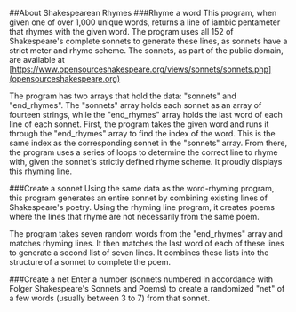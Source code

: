 ##About Shakespearean Rhymes
###Rhyme a word
This program, when given one of over 1,000 unique words, returns a line of iambic pentameter that rhymes with the given word. The program uses all 152 of Shakespeare's complete sonnets to generate these lines, as sonnets have a strict meter and rhyme scheme. The sonnets, as part of the public domain, are available at [https://www.opensourceshakespeare.org/views/sonnets/sonnets.php](opensourceshakespeare.org)

The program has two arrays that hold the data: "sonnets" and "end_rhymes". The "sonnets" array holds each sonnet as an array of fourteen strings, while the "end_rhymes" array holds the last word of each line of each sonnet. First, the program takes the given word and runs it through the "end_rhymes" array to find the index of the word. This is the same index as the corresponding sonnet in the "sonnets" array. From there, the program uses a series of loops to determine the correct line to rhyme with, given the sonnet's strictly defined rhyme scheme. It proudly displays this rhyming line.

###Create a sonnet
Using the same data as the word-rhyming program, this program generates an entire sonnet by combining existing lines of Shakespeare's poetry. Using the rhyming line program, it creates poems where the lines that rhyme are not necessarily from the same poem.

The program takes seven random words from the "end_rhymes" array and matches rhyming lines. It then matches the last word of each of these lines to generate a second list of seven lines. It combines these lists into the structure of a sonnet to complete the poem.

###Create a net
Enter a number (sonnets numbered in accordance with Folger Shakespeare's Sonnets and Poems) to create a randomized "net" of a few words (usually between 3 to 7) from that sonnet.
